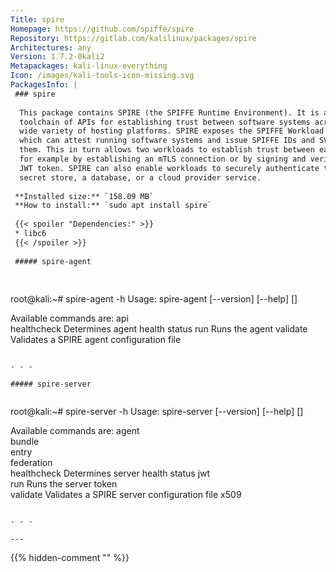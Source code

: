 ```yaml
---
Title: spire
Homepage: https://github.com/spiffe/spire
Repository: https://gitlab.com/kalilinux/packages/spire
Architectures: any
Version: 1.7.2-0kali2
Metapackages: kali-linux-everything 
Icon: /images/kali-tools-icon-missing.svg
PackagesInfo: |
 ### spire
 
  This package contains SPIRE (the SPIFFE Runtime Environment). It is a
  toolchain of APIs for establishing trust between software systems across a
  wide variety of hosting platforms. SPIRE exposes the SPIFFE Workload API,
  which can attest running software systems and issue SPIFFE IDs and SVIDs to
  them. This in turn allows two workloads to establish trust between each other,
  for example by establishing an mTLS connection or by signing and verifying a
  JWT token. SPIRE can also enable workloads to securely authenticate to a
  secret store, a database, or a cloud provider service.
 
 **Installed size:** `158.09 MB`  
 **How to install:** `sudo apt install spire`  
 
 {{< spoiler "Dependencies:" >}}
 * libc6 
 {{< /spoiler >}}
 
 ##### spire-agent
 
 
 ```
 root@kali:~# spire-agent -h
 Usage: spire-agent [--version] [--help] <command> [<args>]
 
 Available commands are:
     api            
     healthcheck    Determines agent health status
     run            Runs the agent
     validate       Validates a SPIRE agent configuration file
 
 ```
 
 - - -
 
 ##### spire-server
 
 
 ```
 root@kali:~# spire-server -h
 Usage: spire-server [--version] [--help] <command> [<args>]
 
 Available commands are:
     agent          
     bundle         
     entry          
     federation     
     healthcheck    Determines server health status
     jwt            
     run            Runs the server
     token          
     validate       Validates a SPIRE server configuration file
     x509           
 
 ```
 
 - - -
 
---
```

{{% hidden-comment "<!--Do not edit anything above this line-->" %}}
